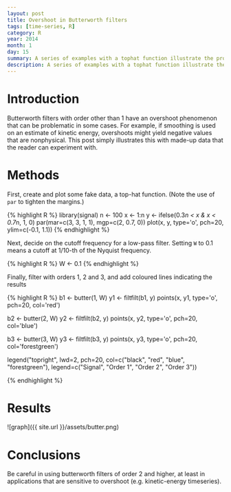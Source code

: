 ```yaml
---
layout: post
title: Overshoot in Butterworth filters
tags: [time-series, R]
category: R
year: 2014
month: 1
day: 15
summary: A series of examples with a tophat function illustrate the problem of overshoot in Butterworth filters of order exceeding 1.
description: A series of examples with a tophat function illustrate the problem of overshoot in Butterworth filters of order exceeding 1.
---
```


# Introduction

Butterworth filters with order other than 1 have an overshoot phenomenon that can be problematic in some cases.  For example, if smoothing is used on an estimate of kinetic energy, overshoots might yield negative values that are nonphysical.  This post simply illustrates this with made-up data that the reader can experiment with.  

# Methods

First, create and plot some fake data, a top-hat function.  (Note the use of ``par`` to tighten the margins.)

{% highlight R %}
library(signal)
n <- 100
x <- 1:n
y <- ifelse(0.3*n < x & x < 0.7*n, 1, 0)
par(mar=c(3, 3, 1, 1), mgp=c(2, 0.7, 0))
plot(x, y, type='o', pch=20, ylim=c(-0.1, 1.1))
{% endhighlight %}

Next, decide on the cutoff frequency for a low-pass filter.  Setting ``W`` to 0.1 means a cutoff at 1/10-th of the Nyquist frequency.


{% highlight R %}
W <- 0.1
{% endhighlight %}

Finally, filter with orders 1, 2 and 3, and add coloured lines indicating the results

{% highlight R %}
b1 <- butter(1, W)
y1 <- filtfilt(b1, y)
points(x, y1, type='o', pch=20, col='red')

b2 <- butter(2, W)
y2 <- filtfilt(b2, y)
points(x, y2, type='o', pch=20, col='blue')

b3 <- butter(3, W)
y3 <- filtfilt(b3, y)
points(x, y3, type='o', pch=20, col='forestgreen')

legend("topright", lwd=2, pch=20, 
        col=c("black", "red", "blue", "forestgreen"),
        legend=c("Signal", "Order 1", "Order 2", "Order 3"))


{% endhighlight %}

# Results

![graph]({{ site.url }}/assets/butter.png)



# Conclusions

Be careful in using butterworth filters of order 2 and higher, at least in applications that are sensitive to overshoot (e.g. kinetic-energy timeseries).


